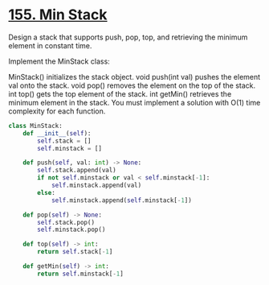 # [155. Min Stack](https://leetcode.com/problems/min-stack/description/)

Design a stack that supports push, pop, top, and retrieving the minimum element in constant time.

Implement the MinStack class:

MinStack() initializes the stack object.
void push(int val) pushes the element val onto the stack.
void pop() removes the element on the top of the stack.
int top() gets the top element of the stack.
int getMin() retrieves the minimum element in the stack.
You must implement a solution with O(1) time complexity for each function.



```py
class MinStack:
    def __init__(self):
        self.stack = []
        self.minstack = []

    def push(self, val: int) -> None:
        self.stack.append(val)
        if not self.minstack or val < self.minstack[-1]:
            self.minstack.append(val)
        else:
            self.minstack.append(self.minstack[-1])

    def pop(self) -> None:
        self.stack.pop()
        self.minstack.pop()

    def top(self) -> int:
        return self.stack[-1]

    def getMin(self) -> int:        
        return self.minstack[-1]
```